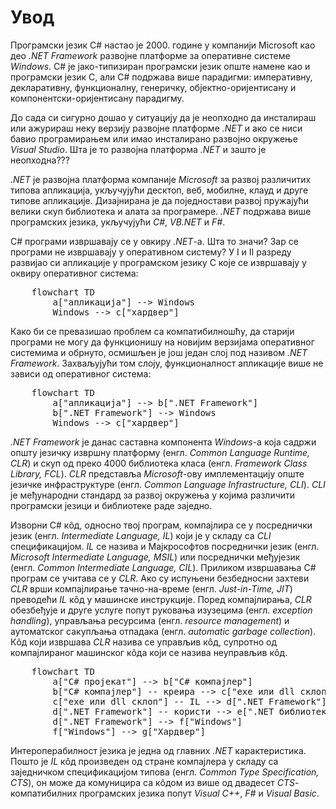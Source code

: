 # Увод

Програмски језик C# настао је 2000. године у компанији Microsoft као део
*.NET Framework* развојне платформе за оперативне системе *Windows*. C# је
јако-типизиран програмски језик опште намене као и програмски језик C, али
C# подржава више парадигми: императивну, декларативну, функционалну, генеричку,
објектно-оријентисану и компонентски-оријентисану парадигму.

До сада си сигурно дошао у ситуацију да је неопходно да инсталираш или
ажурираш неку верзију развојне платформе *.NET* и ако се ниси бавио
програмирањем или имао инсталирано развојно окружење *Visual Studio*. Шта је то
развојна платформа *.NET* и зашто је неопходна???

*.NET* је развојна платформа компаније *Microsoft* за развој различитих типова
апликација, укључујући десктоп, веб, мобилне, клауд и друге типове апликације.
Дизајнирана је да поједностави развој пружајући велики скуп библиотека и алата
за програмере. *.NET* подржава више програмских језика, укључујући *C#*,
*VB.NET* и *F#*.

C# програми извршавају се у овкиру *.NET*-а. Шта то значи? Зар се програми не
извршавају у оперативном систему? У I и II разреду развијао си апликације у
програмском језику C које се извршавају у оквиру оперативног система:

<pre class="mermaid">
    flowchart TD
        a["апликација"] --> Windows
        Windows --> c["хардвер"]
</pre>
<script type="module">
    import mermaid from 'https://cdn.jsdelivr.net/npm/mermaid@10/dist/mermaid.esm.min.mjs';
    mermaid.initialize({ startOnLoad: true });
</script>

Како би се превазишао проблем са компатибилношћу, да старији програми не могу
да функционишу на новијим верзијама оперативног системима и обрнуто, осмишљен
је још један слој под називом *.NET Framework*. Захваљујући том слоју,
функционалност апликације више не зависи од оперативног система:

<pre class="mermaid">
    flowchart TD
        a["апликација"] --> b[".NET Framework"]
        b[".NET Framework"] --> Windows
        Windows --> c["хардвер"]
</pre>

*.NET Framework* је данас саставна компонента *Windows*-а која садржи општу
језичку извршну платформу (енгл. *Common Language Runtime, CLR*) и скуп од
преко 4000 библиотека класа (енгл. *Framework Class Library, FCL*). *CLR*
представља *Microsoft*-ову имплементацију опште језичке инфраструктуре (енгл.
*Common Language Infrastructure, CLI*). *CLI* је међународни стандард за развој
окружења у којима различити програмски језици и библиотеке раде заједно.

Изворни C# кôд, односно твој програм, компајлира се у посреднички језик (енгл.
*Intermediate Language, IL*) који је у складу са *CLI* спецификацијом. *IL* се
назива и Мајкрософтов посреднички језик
(енгл. *Microsoft Intermediate Language, MSIL*) или посреднички међујезик
(енгл. *Common Intermediate Language, CIL*). Приликом извршавања C# програм се
учитава се у *CLR*. Ако су испуњени безбедносни захтеви *CLR* врши компајлирање
тачно-на-време (енгл. *Just-in-Time, JIT*) преводећи *IL* кôд у машинске
инструкције. Поред компајлирања, *CLR* обезбеђује и друге услуге попут руковања
изузецима (енгл. *exception handling*), управљања ресурсима (енгл.
*resource management*) и аутоматског сакупљања отпадака (енгл.
*automatic garbage collection*). Кôд који извршава *CLR* назива се управљив
кôд, супротно од компајлираног машинског кôда који се назива неуправљив кôд.

<pre class="mermaid">
    flowchart TD
        a["C# пројекат"] --> b["C# компајлер"]
        b["C# компајлер"] -- креира --> c["exe или dll склоп"]
        c["exe или dll склоп"] -- IL --> d[".NET Framework"]
        d[".NET Framework"] -- користи --> e[".NET библиотеке"]
        d[".NET Framework"] --> f["Windows"]
        f["Windows"] --> g["Хардвер"]
</pre>

Интероперабилност језика је једна од главних *.NET* карактеристика. Пошто је
*IL* кôд произведен од стране компајлера у складу са заједничком спецификацијом
типова (енгл. *Common Type Specification, CTS*), он може да комуницира са кôдом
из више од двадесет *CTS*-компатибилних програмских језика попут *Visual C++*,
*F#* и *Visual Basic*.
